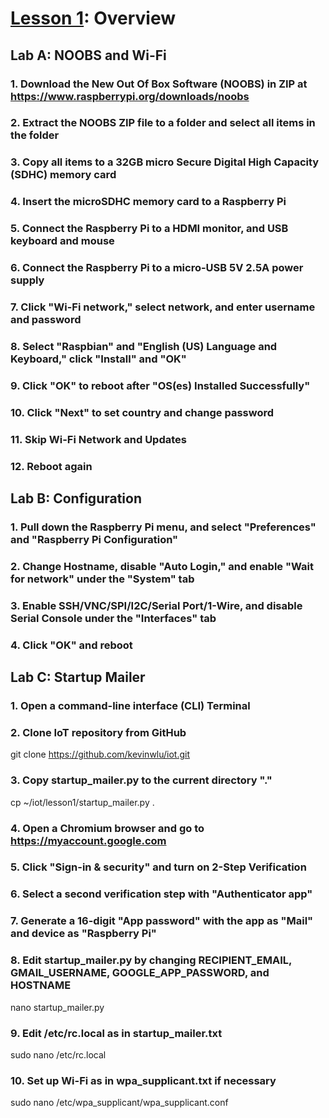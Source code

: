 # <a href="https://goo.gl/4aXo9L">Lesson 1</a>: Overview

## Lab A: NOOBS and Wi-Fi

### 1. Download the New Out Of Box Software (NOOBS) in ZIP at https://www.raspberrypi.org/downloads/noobs

### 2. Extract the NOOBS ZIP file to a folder and select all items in the folder

### 3. Copy all items to a 32GB micro Secure Digital High Capacity (SDHC) memory card

### 4. Insert the microSDHC memory card to a Raspberry Pi

### 5. Connect the Raspberry Pi to a HDMI monitor, and USB keyboard and mouse

### 6. Connect the Raspberry Pi to a micro-USB 5V 2.5A power supply

### 7. Click "Wi-Fi network," select network, and enter username and password

### 8. Select "Raspbian" and "English (US) Language and Keyboard," click "Install" and "OK"

### 9. Click "OK" to reboot after "OS(es) Installed Successfully"

### 10. Click "Next" to set country and change password

### 11. Skip Wi-Fi Network and Updates

### 12. Reboot again

## Lab B: Configuration

### 1. Pull down the Raspberry Pi menu, and select "Preferences" and "Raspberry Pi Configuration"

### 2. Change Hostname, disable "Auto Login," and enable "Wait for network" under the "System" tab

### 3. Enable SSH/VNC/SPI/I2C/Serial Port/1-Wire, and disable Serial Console under the "Interfaces" tab

### 4. Click "OK" and reboot

## Lab C: Startup Mailer

### 1. Open a command-line interface (CLI) Terminal

### 2. Clone IoT repository from GitHub

git clone https://github.com/kevinwlu/iot.git

### 3. Copy startup_mailer.py to the current directory "."

cp ~/iot/lesson1/startup_mailer.py .

### 4. Open a Chromium browser and go to https://myaccount.google.com

### 5. Click "Sign-in & security" and turn on 2-Step Verification

### 6. Select a second verification step with "Authenticator app"

### 7. Generate a 16-digit "App password" with the app as "Mail" and device as "Raspberry Pi" 

### 8. Edit startup_mailer.py by changing RECIPIENT_EMAIL, GMAIL_USERNAME, GOOGLE_APP_PASSWORD, and HOSTNAME

nano startup_mailer.py

### 9. Edit /etc/rc.local as in startup_mailer.txt

sudo nano /etc/rc.local

### 10. Set up Wi-Fi as in wpa_supplicant.txt if necessary

sudo nano /etc/wpa_supplicant/wpa_supplicant.conf
